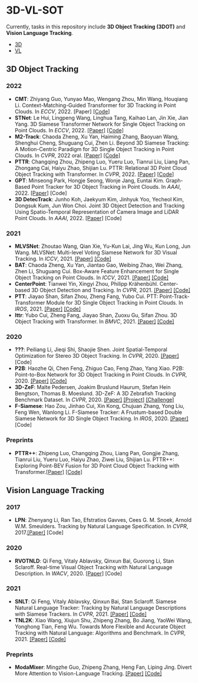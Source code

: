 # 3D-VL-SOT
Currently, tasks in this repository include **3D Object Tracking (3DOT)** and **Vision Language Tracking**. 
- [3D](#3d-object-tracking)
- [VL](#vision-language-tracking)

## 3D Object Tracking
### 2022
- **CMT**: Zhiyang Guo, Yunyao Mao, Wengang Zhou, Min Wang, Houqiang Li. Context-Matching-Guided Transformer for 3D Tracking in Point Clouds. In _ECCV_, 2022. [Paper] [[Code]](https://github.com/jasongzy/CMT)
- **STNet**: Le Hui, Lingpeng Wang, Linghua Tang, Kaihao Lan, Jin Xie, Jian Yang. 3D Siamese Transformer Network for Single Object Tracking on Point Clouds. In _ECCV_, 2022. [[Paper]](https://arxiv.org/abs/2207.11995) [[Code]](https://github.com/fpthink/STNet)
- **M2-Track**: Chaoda Zheng, Xu Yan, Haiming Zhang, Baoyuan Wang, Shenghui Cheng, Shuguang Cui, Zhen Li. Beyond 3D Siamese Tracking: A Motion-Centric Paradigm for 3D Single Object Tracking in Point Clouds. In _CVPR_, 2022 oral. [[Paper]](https://openaccess.thecvf.com/content/CVPR2022/papers/Zheng_Beyond_3D_Siamese_Tracking_A_Motion-Centric_Paradigm_for_3D_Single_CVPR_2022_paper.pdf) [[Code]](https://github.com/Ghostish/Open3DSOT)
- **PTTR**: Changqing Zhou, Zhipeng Luo, Yueru Luo, Tianrui Liu, Liang Pan, Zhongang Cai, Haiyu Zhao, Shijian Lu. PTTR: Relational 3D Point Cloud Object Tracking with Transformer. In _CVPR_, 2022. [[Paper]](https://openaccess.thecvf.com/content/CVPR2022/papers/Zhou_PTTR_Relational_3D_Point_Cloud_Object_Tracking_With_Transformer_CVPR_2022_paper.pdf) [[Code]](https://github.com/jasonkks/pttr)
- **GPT**: Minseong Park, Hongje Seong, Wonje Jang, Euntai Kim. Graph-Based Point Tracker for 3D Object Tracking in Point Clouds. In _AAAI_, 2022. [[Paper]](https://www.aaai.org/AAAI22Papers/AAAI-5325.ParkM.pdf) [Code]
- **3D DetecTrack**: Junho Koh, Jaekyum Kim, Jinhyuk Yoo, Yecheol Kim, Dongsuk Kum, Jun Won Choi. Joint 3D Object Detection and Tracking Using Spatio-Temporal Representation of Camera Image and LiDAR Point Clouds. In _AAAI_, 2022. [[Paper]](https://arxiv.org/abs/2112.07116) [Code]

### 2021
- **MLVSNet**: Zhoutao Wang, Qian Xie, Yu-Kun Lai, Jing Wu, Kun Long, Jun Wang. MLVSNet: Multi-level Voting Siamese Network for 3D Visual Tracking. In _ICCV_, 2021. [[Paper]](https://openaccess.thecvf.com/content/ICCV2021/papers/Wang_MLVSNet_Multi-Level_Voting_Siamese_Network_for_3D_Visual_Tracking_ICCV_2021_paper.pdf) [[Code]](https://github.com/codewzt/mlvsnet)
- **BAT**: Chaoda Zheng, Xu Yan, Jiantao Gao, Weibing Zhao, Wei Zhang, Zhen Li, Shuguang Cui. Box-Aware Feature Enhancement for Single Object Tracking on Point Clouds. In _ICCV_, 2021. [[Paper]](https://arxiv.org/abs/2108.04728) [[Code]](https://github.com/Ghostish/Open3DSOT)
- **CenterPoint**: Tianwei Yin, Xingyi Zhou, Philipp Krähenbühl. Center-based 3D Object Detection and Tracking. In _CVPR_, 2021. [[Paper]](https://openaccess.thecvf.com/content/CVPR2021/papers/Yin_Center-Based_3D_Object_Detection_and_Tracking_CVPR_2021_paper.pdf) [[Code]](https://github.com/tianweiy/CenterPoint)
- **PTT**: Jiayao Shan, Sifan Zhou, Zheng Fang, Yubo Cui. PTT: Point-Track-Transformer Module for 3D Single Object Tracking in Point Clouds. In _IROS_, 2021. [[Paper]](https://arxiv.org/abs/2108.06455) [[Code]](https://github.com/shanjiayao/PTT)
- **lttr**: Yubo Cui, Zheng Fang, Jiayao Shan, Zuoxu Gu, Sifan Zhou. 3D Object Tracking with Transformer. In _BMVC_, 2021. [[Paper]](bmvc2021-virtualconference.com/assets/papers/1445.pdf) [[Code]](https://github.com/3bobo/lttr)

### 2020
- **???**: Peiliang Li, Jieqi Shi, Shaojie Shen. Joint Spatial-Temporal Optimization for Stereo 3D Object Tracking. In _CVPR_, 2020. [[Paper]](https://openaccess.thecvf.com/content_CVPR_2020/papers/Li_Joint_Spatial-Temporal_Optimization_for_Stereo_3D_Object_Tracking_CVPR_2020_paper.pdf) [Code]
- **P2B**: Haozhe Qi, Chen Feng, Zhiguo Cao, Feng Zhao, Yang Xiao. P2B: Point-to-Box Network for 3D Object Tracking in Point Clouds. In _CVPR_, 2020. [[Paper]](https://openaccess.thecvf.com/content_CVPR_2020/papers/Qi_P2B_Point-to-Box_Network_for_3D_Object_Tracking_in_Point_Clouds_CVPR_2020_paper.pdf) [[Code]](https://github.com/HaozheQi/P2B)
- **3D-ZeF**: Malte Pedersen, Joakim Bruslund Haurum, Stefan Hein Bengtson, Thomas B. Moeslund. 3D-ZeF: A 3D Zebrafish Tracking Benchmark Dataset. In _CVPR_, 2020. [[Paper]](https://openaccess.thecvf.com/content_CVPR_2020/papers/Pedersen_3D-ZeF_A_3D_Zebrafish_Tracking_Benchmark_Dataset_CVPR_2020_paper.pdf) [[Project]](https://vap.aau.dk/3d-zef/) [[Challenge]](https://motchallenge.net/data/3D-ZeF20/)
- **F-Siamese**: Hao Zou, Jinhao Cui, Xin Kong, Chujuan Zhang, Yong Liu, Feng Wen, Wanlong Li. F-Siamese Tracker: A Frustum-based Double Siamese Network for 3D Single Object Tracking. In _IROS_, 2020. [[Paper]](http://ras.papercept.net/images/temp/IROS/files/1722.pdf) [Code]

### Preprints
- **PTTR++**: Zhipeng Luo, Changqing Zhou, Liang Pan, Gongjie Zhang, Tianrui Liu, Yueru Luo, Haiyu Zhao, Ziwei Liu, Shijian Lu. PTTR++: Exploring Point-BEV Fusion for 3D Point Cloud Object Tracking with Transformer.[[Paper]](https://arxiv.org/pdf/2208.05216) [[Code]](https://github.com/Jasonkks/PTTR)

## Vision Language Tracking
### 2017
- **LPN**: Zhenyang Li, Ran Tao, Efstratios Gavves, Cees G. M. Snoek, Arnold W.M. Smeulders. Tracking by Natural Language Specification. In _CVPR_, 2017.[[Paper]](https://openaccess.thecvf.com/content_cvpr_2017/papers/Li_Tracking_by_Natural_CVPR_2017_paper.pdf) [Code]

### 2020
- **RVOTNLD**: Qi Feng, Vitaly Ablavsky, Qinxun Bai, Guorong Li, Stan Sclaroff. Real-time Visual Object Tracking with Natural Language Description. In _WACV_, 2020. [[Paper]](https://arxiv.org/pdf/1907.11751v3.pdf) [Code]

### 2021
- **SNLT**: Qi Feng, Vitaly Ablavsky, Qinxun Bai, Stan Sclaroff. Siamese Natural Language Tracker: Tracking by Natural Language Descriptions with Siamese Trackers. In _CVPR_, 2021. [[Paper]](http://openaccess.thecvf.com//content/CVPR2021/papers/Feng_Siamese_Natural_Language_Tracker_Tracking_by_Natural_Language_Descriptions_With_CVPR_2021_paper.pdf) [[Code]](https://github.com/fredfung007/snlt)
- **TNL2K**: Xiao Wang, Xiujun Shu, Zhipeng Zhang, Bo Jiang, YaoWei Wang, Yonghong Tian, Feng Wu. Towards More Flexible and Accurate Object Tracking with Natural Language: Algorithms and Benchmark. In _CVPR_, 2021. [[Paper]](http://openaccess.thecvf.com//content/CVPR2021/papers/Wang_Towards_More_Flexible_and_Accurate_Object_Tracking_With_Natural_Language_CVPR_2021_paper.pdf) [[Code]](https://github.com/wangxiao5791509/TNL2K_evaluation_toolkit)

### Preprints
- **ModaMixer**: Mingzhe Guo, Zhipeng Zhang, Heng Fan, Liping Jing. Divert More Attention to Vision-Language Tracking. [[Paper]](https://arxiv.org/pdf/2207.01076v1.pdf) [[Code]](https://github.com/JudasDie/SOTS)
